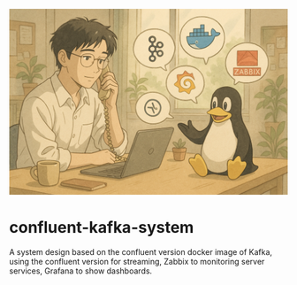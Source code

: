 ![Readme Screen Page](./resources/readme_screenpage.png)

# confluent-kafka-system

A system design based on the confluent version docker image of Kafka, using the confluent version for streaming, Zabbix to monitoring server services, Grafana to show dashboards.
